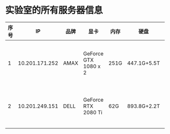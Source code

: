 # 实验室的所有服务器信息
序号 | IP | 品牌 |  显卡 | 内存 | 硬盘 | CPU  
-|-|-|-|-|-|-
1|10.201.171.252 | AMAX | GeForce GTX 1080 x 2 |251G|447.1G+5.5T|Intel(R) Xeon(R) CPU E5-2630 v4 @ 2.20GHz
2|10.201.249.151 | DELL | GeForce RTX 2080 Ti |62G|893.8G+2.2T|Intel(R) Xeon(R) Silver 4210 CPU @ 2.20GHz
||||||
